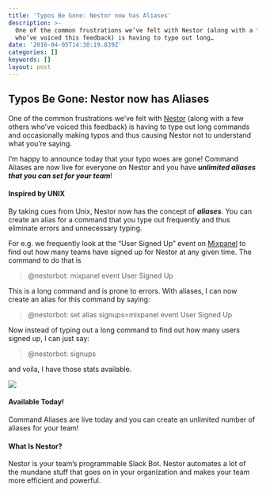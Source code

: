 ```yaml
---
title: 'Typos Be Gone: Nestor now has Aliases'
description: >-
  One of the common frustrations we’ve felt with Nestor (along with a few others
  who’ve voiced this feedback) is having to type out long…
date: '2016-04-05T14:30:19.839Z'
categories: []
keywords: []
layout: post
---
```


## Typos Be Gone: Nestor now has Aliases

One of the common frustrations we’ve felt with [Nestor](https://www.asknestor.me) (along with a few others who’ve voiced this feedback) is having to type out long commands and occasionally making typos and thus causing Nestor not to understand what you’re saying.

I’m happy to announce today that your typo woes are gone! Command Aliases are now live for everyone on Nestor and you have **_unlimited aliases that you can set for your team_**!

#### Inspired by UNIX

By taking cues from Unix, Nestor now has the concept of **_aliases_**. You can create an alias for a command that you type out frequently and thus eliminate errors and unnecessary typing.

For e.g. we frequently look at the “User Signed Up” event on [Mixpanel](https://www.asknestor.me/powers/mixpanel) to find out how many teams have signed up for Nestor at any given time. The command to do that is

> @nestorbot: mixpanel event User Signed Up

This is a long command and is prone to errors. With aliases, I can now create an alias for this command by saying:

> @nestorbot: set alias signups=mixpanel event User Signed Up

Now instead of typing out a long command to find out how many users signed up, I can just say:

> @nestorbot: signups

and voila, I have those stats available.

![](https://cdn-images-1.medium.com/max/800/1*X7nt73JTNk1d3Pbh84Di8A.png)

#### Available Today!

Command Aliases are live today and you can create an unlimited number of aliases for your team!

#### What Is Nestor?

Nestor is your team’s programmable Slack Bot. Nestor automates a lot of the mundane stuff that goes on in your organization and makes your team more efficient and powerful.